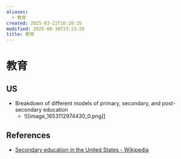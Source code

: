 ```yaml
---
aliases:
  - 教育
created: 2025-03-22T16:28:35
modified: 2025-08-30T23:23:26
title: 教育
---
```


# 教育

## US

- Breakdown of different models of primary, secondary, and post-secondary education
    - ![[image_1653112974430_0.png]]

## References

- [Secondary education in the United States - Wikipedia](https://en.wikipedia.org/wiki/Secondary_education_in_the_United_States)
